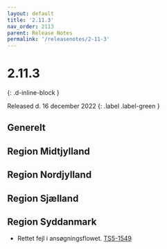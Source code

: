 ```yaml
---
layout: default
title: '2.11.3'
nav_order: 2113
parent: Release Notes
permalink: '/releasenotes/2-11-3'
---
```


# 2.11.3
{: .d-inline-block }

Released d. 16 december 2022 {: .label .label-green }

## Generelt

## Region Midtjylland

## Region Nordjylland

## Region Sjælland

## Region Syddanmark
- Rettet fejl i ansøgningsflowet. [TS5-1549](https://sd.trifork.com/browse/TS5-1549)

